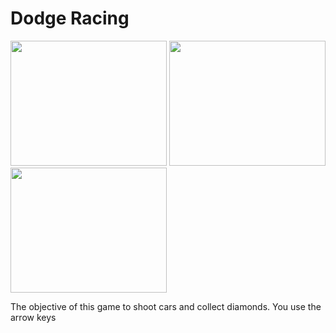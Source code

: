 # Dodge Racing
<img src = "https://github.com/msingh4937/Projects/blob/master/GamePlan/capture1.PNG" width = "250" height = "200">
<img src = "https://github.com/msingh4937/Projects/blob/master/GamePlan/Capture2.PNG" width = "250" height = "200">
<img src = "https://github.com/msingh4937/Projects/blob/master/GamePlan/Capture3.PNG" width = "250" height = "200">
<p> The objective of this game to shoot cars and collect diamonds. You use the arrow keys         </p>
